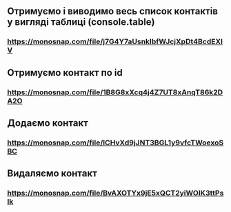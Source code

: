## Отримуємо і виводимо весь список контактів у вигляді таблиці (console.table)
### https://monosnap.com/file/j7G4Y7aUsnkIbfWJcjXpDt4BcdEXIV
## Отримуємо контакт по id
### https://monosnap.com/file/1B8G8xXcq4j4Z7UT8xAnqT86k2DA2O
## Додаємо контакт
### https://monosnap.com/file/ICHvXd9jJNT3BGL1y9vfcTWoexoSBC
## Видаляємо контакт
### https://monosnap.com/file/BvAXOTYx9jE5xQCT2yiWOlK3ttPsIk
